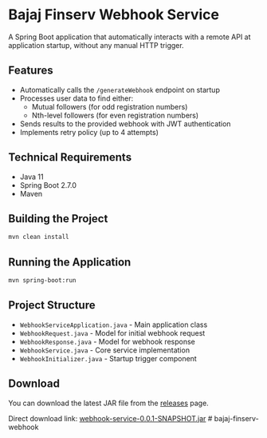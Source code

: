# Bajaj Finserv Webhook Service

A Spring Boot application that automatically interacts with a remote API at application startup, without any manual HTTP trigger.

## Features

- Automatically calls the `/generateWebhook` endpoint on startup
- Processes user data to find either:
  - Mutual followers (for odd registration numbers)
  - Nth-level followers (for even registration numbers)
- Sends results to the provided webhook with JWT authentication
- Implements retry policy (up to 4 attempts)

## Technical Requirements

- Java 11
- Spring Boot 2.7.0
- Maven

## Building the Project

```bash
mvn clean install
```

## Running the Application

```bash
mvn spring-boot:run
```

## Project Structure

- `WebhookServiceApplication.java` - Main application class
- `WebhookRequest.java` - Model for initial webhook request
- `WebhookResponse.java` - Model for webhook response
- `WebhookService.java` - Core service implementation
- `WebhookInitializer.java` - Startup trigger component

## Download

You can download the latest JAR file from the [releases](https://github.com/manvsaxena/bajaj-finserv-webhook/releases) page.

Direct download link: [webhook-service-0.0.1-SNAPSHOT.jar](https://github.com/manvsaxena/bajaj-finserv-webhook/releases/download/v1.0.0/webhook-service-0.0.1-SNAPSHOT.jar) # bajaj-finserv-webhook
